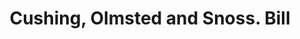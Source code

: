 ---
doi: 10.7916/D8WH422H
date_other: '1890'
date_other_textual: 1890-1899
form: printed ephemera
genre:
- Invoices
name:
- Cushing, Olmsted and Snoss
object_in_context_url: https://biggert.cul.columbia.edu/items/view/ave_biggert_00362
subject_hierarchical_geographic:
- Boston, Massachusetts, United States
subject_name:
- Cushing, Olmsted and Snoss
title: Cushing, Olmsted and Snoss. Bill
sort_title: Cushing, Olmsted and Snoss. Bill
call_number: ave_biggert_00362
coordinates:
- 42.35805555555556,-71.06361111111111
pid: ave_biggert_00362
identifiers: ave_biggert_00362
thumbnail: https://derivativo-2.library.columbia.edu/iiif/2/ldpd:344145/full/!256,256/0/native.jpg
permalink: "/items/ave_biggert_00362/"
layout: iiif-image-page
---